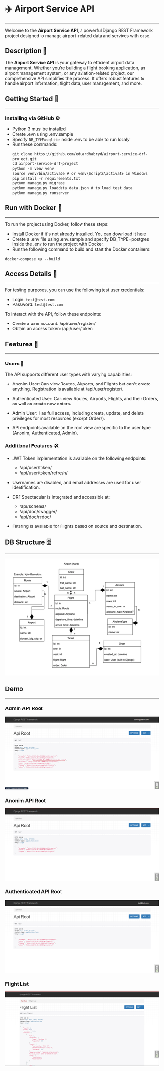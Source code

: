 # ✈️ Airport Service API
___
Welcome to the **Airport Service API**, a powerful Django REST Framework project designed to manage airport-related data and services with ease.

## Description  📝
The **Airport Service API** is your gateway to efficient airport data management. Whether you're building a flight booking application, an airport management system, or any aviation-related project, our comprehensive API simplifies the process. It offers robust features to handle airport information, flight data, user management, and more.

## Getting Started 🚀
___

### Installing via GitHub ⚙️

- Python 3 must be installed
- Create .evn using .env.sample
- Specify `DB_TYPE=sqlite` inside .env to be able to run localy
- Run these commands:
  ```shell
  git clone https://github.com/eduardhabryd/airport-service-drf-project.git
  cd airport-service-drf-project
  python -m venv venv
  source venv/bin/activate # or venv\Scripts\activate in Windows
  pip install -r requirements.txt
  python manage.py migrate
  python manage.py loaddata data.json # to load test data
  python manage.py runserver
  ```

## Run with Docker 🐳
___

To run the project using Docker, follow these steps:

- Install Docker if it's not already installed. You can download it [here](https://www.docker.com/products/docker-desktop)
- Create a .env file using .env.sample and specify DB_TYPE=postgres inside the .env to run the project with Docker.
- Run the following command to build and start the Docker containers:
```shell
docker-compose up --build
```

## Access Details 🔐
___

For testing purposes, you can use the following test user credentials:

- Login: `test@test.com`
- Password: `test@test.com`


To interact with the API, follow these endpoints:

- Create a user account: /api/user/register/
- Obtain an access token: /api/user/token


## Features  🌟
___

### Users 👥

The API supports different user types with varying capabilities:

- Anonim User: Can view Routes, Airports, and Flights but can't create anything. Registration is available at /api/user/register/.

- Authenticated User: Can view Routes, Airports, Flights, and their Orders, as well as create new orders.

- Admin User: Has full access, including create, update, and delete privileges for most resources (except Orders).

- API endpoints available on the root view are specific to the user type (Anonim, Authenticated, Admin).

### Additional Features  🛠️
- JWT Token implementation is available on the following endpoints:
  - /api/user/token/
  - /api/user/token/refresh/

- Usernames are disabled, and email addresses are used for user identification.

- DRF Spectacular is integrated and accessible at:
  - /api/schema/
  - /api/doc/swagger/ 
  - /api/doc/redoc/

- Filtering is available for Flights based on source and destination.

## DB Structure 🗄️
___
![DB Structure](demo/db_structure.png)


## Demo
___
### Admin API Root
![Admin API Root](demo/admin_api_root_view.png)
### Anonim API Root
![Anonim API Root](demo/anonim_api_root_view.png)
### Authenticated API Root
![Auth API Root](user_api_root_view.png)
### Flight List
![Flight List](flight_list.png)
